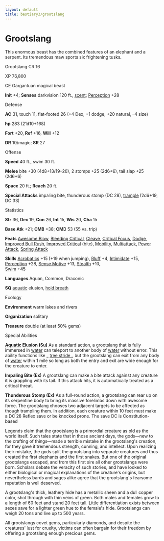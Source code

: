 ```yaml
---
layout: default
title: bestiary3/grootslang
---
```

# Grootslang

This enormous beast has the combined features of an elephant and a serpent. Its tremendous maw sports six frightening tusks.

Grootslang CR 16

XP 76,800

CE Gargantuan magical beast

**Init** +4; **Senses** darkvision 120 ft., [scent](monsters/universalMonsterRules#_scent); [Perception](skills/perception#_perception) +28

Defense

**AC** 31, touch 11, flat-footed 26 (+4 Dex, +1 dodge, +20 natural, –4 size)

**hp** 283 (21d10+168)

**Fort** +20, **Ref** +16, **Will** +12

**DR** 10/magic; **SR** 27

Offense

**Speed** 40 ft., swim 30 ft.

**Melee** bite +30 (4d8+13/19–20), 2 stomps +25 (2d6+6), tail slap +25 (2d6+6)

**Space** 20 ft.; **Reach** 20 ft.

**Special Attacks** impaling bite, thunderous stomp (DC 28), [trample](monsters/universalMonsterRules#_trample) (2d6+19, DC 33)

Statistics

**Str** 36, **Dex** 19, **Con** 26, **Int** 15, **Wis** 20, **Cha** 15

**Base Atk** +21; **CMB** +38; **CMD** 53 (55 vs. trip)

**Feats** [Awesome Blow](monsters/monsterFeats#_awesome-blow), [Bleeding Critical](feats#_bleeding-critical), [Cleave](feats#_cleave), [Critical Focus](feats#_critical-focus), [Dodge](feats#_dodge), [Improved Bull Rush](feats#_improved-bull-rush), [Improved Critical](feats#_improved-critical) (bite), [Mobility](feats#_mobility), [Multiattack](monsters/monsterFeats#_multiattack), [Power Attack](feats#_power-attack), [Spring Attack](feats#_spring-attack)

**Skills** [Acrobatics](skills/acrobatics#_acrobatics) +15 (+19 when jumping), [Bluff](skills/bluff#_bluff) +4, [Intimidate](skills/intimidate#_intimidate) +15, [Perception](skills/perception#_perception) +28, [Sense Motive](skills/senseMotive#_sense-motive) +13, [Stealth](skills/stealth#_stealth) +10,   
 [Swim](skills/swim#_swim) +45

**Languages** Aquan, Common, Draconic

**SQ** [aquatic](monsters/creatureTypes#_aquatic-subtype) elusion, [hold breath](monsters/universalMonsterRules#_hold-breath)

Ecology

**Environment** warm lakes and rivers

**Organization** solitary

**Treasure** double (at least 50% gems)

Special Abilities

**[Aquatic](monsters/creatureTypes#_aquatic-subtype) Elusion (Su)** As a standard action, a grootslang that is fully immersed in [water](monsters/creatureTypes#_water-subtype) can teleport to another body of [water](monsters/creatureTypes#_water-subtype) without error. This ability functions like _ [tree stride](spells/treeStride#_tree-stride)_, but the grootslang can exit from any body of [water](monsters/creatureTypes#_water-subtype) within 1 mile so long as both the entry and exit are wide enough for the creature to enter.

**Impaling Bite (Ex)** A grootslang can make a bite attack against any creature it is grappling with its tail. If this attack hits, it is automatically treated as a critical threat.

**Thunderous Stomp (Ex)** As a full-round action, a grootslang can rear up on its serpentine body to bring its massive forelimbs down with awesome force. The grootslang chooses two adjacent targets to be affected as though trampling them. In addition, each creature within 10 feet must make a DC 28 Reflex save or be knocked prone. The save DC is Constitution-based

Legends claim that the grootslang is a primordial creature as old as the world itself. Such tales state that in those ancient days, the gods—new to the crafting of things—made a terrible mistake in the grootslang's creation, for they gave it tremendous strength, cunning, and intellect. Upon realizing their mistake, the gods split the grootslang into separate creatures and thus created the first elephants and the first snakes. But one of the original grootslangs escaped, and from this first sire all other grootslangs were born. Scholars debate the veracity of such stories, and have looked to either biological or magical explanations of the creature's origins, but nevertheless bards and sages alike agree that the grootslang's fearsome reputation is well deserved.

A grootslang's thick, leathery hide has a metallic sheen and a dull copper color, shot through with thin veins of green. Both males and females grow to a length of 60 feet and stand 20 feet tall. Little differentiation exists between sexes save for a lighter green hue to the female's hide. Grootslangs can weigh 20 tons and live up to 500 years.

All grootslangs covet gems, particularly diamonds, and despite the creatures' lust for cruelty, victims can often bargain for their freedom by offering a grootslang enough precious gems.

